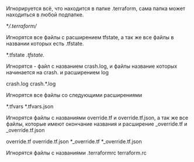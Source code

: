 Игнорируется всё, что находится в папке .terraform, сама папка может находиться в любой подпапке.

**/.terraform/*

Игнорятся все файлы с расширением tfstate, а так же все файлы в названии которых есть .tfstate.

*.tfstate
*.tfstate.*

Игнорятся - файл с названием crash.log, и файлы название которых начинается на crash. и расширением log

crash.log
crash.*.log

Игнорятся все файлы со следующими расширениями

*.tfvars
*.tfvars.json

Игнорятся файлы с названиями override.tf и override.tf.json, а так же все файлы, которые имеют окончание названия и расширение _override.tf и _override.tf.json

override.tf
override.tf.json
*_override.tf
*_override.tf.json

Игнорятся файлы с названиями
.terraformrc
terraform.rc
